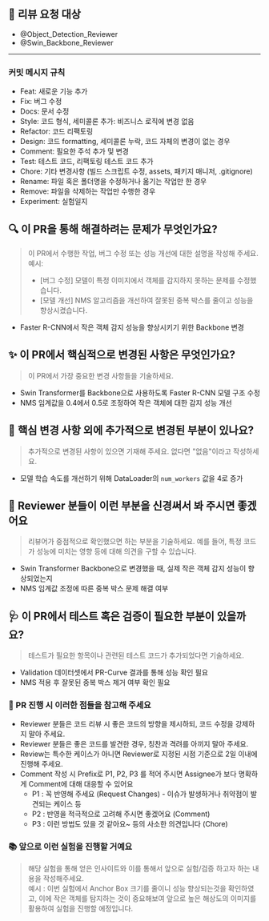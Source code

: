 ## 👥 리뷰 요청 대상
<!-- PL과 요청 대상자를 "@이름"으로 언급해주세요. -->
* @Object_Detection_Reviewer 
* @Swin_Backbone_Reviewer 

---

### 커밋 메시지 규칙
* Feat: 새로운 기능 추가
* Fix: 버그 수정
* Docs: 문서 수정
* Style: 코드 형식, 세미콜론 추가: 비즈니스 로직에 변경 없음
* Refactor: 코드 리팩토링
* Design: 코드 formatting, 세미콜론 누락, 코드 자체의 변경이 없는 경우
* Comment: 필요한 주석 추가 및 변경
* Test: 테스트 코드, 리팩토링 테스트 코드 추가
* Chore: 기타 변경사항 (빌드 스크립트 수정, assets, 패키지 매니저, .gitignore)
* Rename: 파일 혹은 폴더명을 수정하거나 옮기는 작업만 한 경우
* Remove: 파일을 삭제하는 작업만 수행한 경우
* Experiment: 실험일지




## 🔍️ 이 PR을 통해 해결하려는 문제가 무엇인가요?
> 이 PR에서 수행한 작업, 버그 수정 또는 성능 개선에 대한 설명을 작성해 주세요.
> 예시:
> * [버그 수정] 모델이 특정 이미지에서 객체를 감지하지 못하는 문제를 수정했습니다.
> * [모델 개선] NMS 알고리즘을 개선하여 잘못된 중복 박스를 줄이고 성능을 향상시켰습니다.

* Faster R-CNN에서 작은 객체 감지 성능을 향상시키기 위한 Backbone 변경

## ✨ 이 PR에서 핵심적으로 변경된 사항은 무엇인가요?
> 이 PR에서 가장 중요한 변경 사항들을 기술하세요.
* Swin Transformer를 Backbone으로 사용하도록 Faster R-CNN 모델 구조 수정
* NMS 임계값을 0.4에서 0.5로 조정하여 작은 객체에 대한 감지 성능 개선

## 🔖 핵심 변경 사항 외에 추가적으로 변경된 부분이 있나요?
> 추가적으로 변경된 사항이 있으면 기재해 주세요. 없다면 "없음"이라고 작성하세요.
* 모델 학습 속도를 개선하기 위해 DataLoader의 `num_workers` 값을 4로 증가

## 🙏 Reviewer 분들이 이런 부분을 신경써서 봐 주시면 좋겠어요
> 리뷰어가 중점적으로 확인했으면 하는 부분을 기술하세요. 예를 들어, 특정 코드가 성능에 미치는 영향 등에 대해 의견을 구할 수 있습니다.
* Swin Transformer Backbone으로 변경했을 때, 실제 작은 객체 감지 성능이 향상되었는지
* NMS 임계값 조정에 따른 중복 박스 문제 해결 여부

## 🩺 이 PR에서 테스트 혹은 검증이 필요한 부분이 있을까요?
> 테스트가 필요한 항목이나 관련된 테스트 코드가 추가되었다면 기술하세요.
* Validation 데이터셋에서 PR-Curve 결과를 통해 성능 확인 필요
* NMS 적용 후 잘못된 중복 박스 제거 여부 확인 필요

### 📌 PR 진행 시 이러한 점들을 참고해 주세요
* Reviewer 분들은 코드 리뷰 시 좋은 코드의 방향을 제시하되, 코드 수정을 강제하지 말아 주세요.
* Reviewer 분들은 좋은 코드를 발견한 경우, 칭찬과 격려를 아끼지 말아 주세요.
* Review는 특수한 케이스가 아니면 Reviewer로 지정된 시점 기준으로 2일 이내에 진행해 주세요.
* Comment 작성 시 Prefix로 P1, P2, P3 를 적어 주시면 Assignee가 보다 명확하게 Comment에 대해 대응할 수 있어요
    * P1 : 꼭 반영해 주세요 (Request Changes) - 이슈가 발생하거나 취약점이 발견되는 케이스 등
    * P2 : 반영을 적극적으로 고려해 주시면 좋겠어요 (Comment)
    * P3 : 이런 방법도 있을 것 같아요~ 등의 사소한 의견입니다 (Chore)

### 📚 앞으로 이런 실험을 진행할 거예요
> 해당 실험을 통해 얻은 인사이트와 이를 통해서 앞으로 실험/검증 하고자 하는 내용을 작성해주세요.<br>
> 예시 : 이번 실험에서 Anchor Box 크기를 줄이니 성능 향상되는것을 확인하였고, 이에 작은 객체를 탐지하는 것이 중요해보여 앞으로 높은 해상도의 이미지를 활용하여 실험을 진행할 에정입니다.
